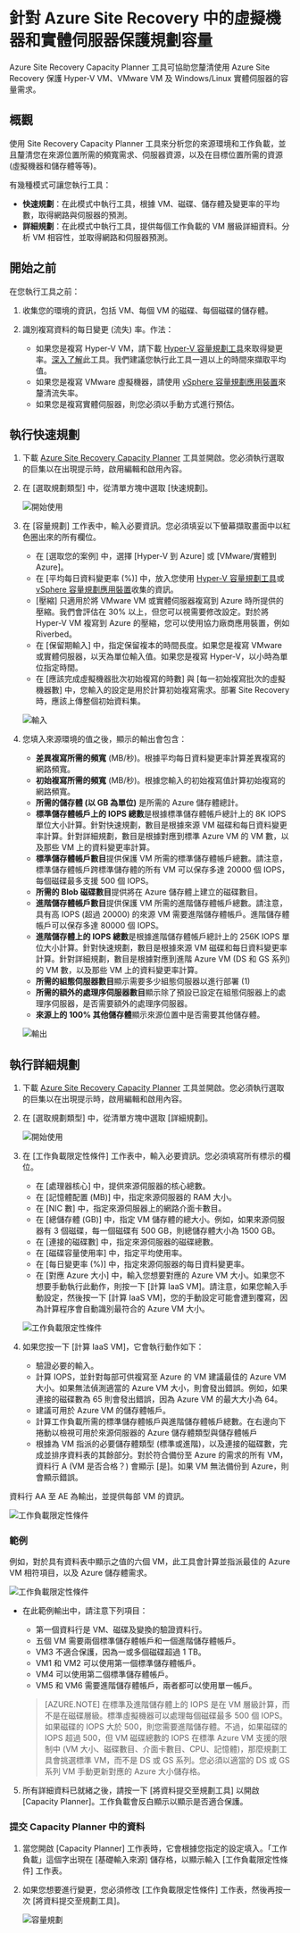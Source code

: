 <properties
	pageTitle="針對 Azure Site Recovery 中的虛擬機器和實體伺服器保護規劃容量 | Microsoft Azure"
	description="Azure Site Recovery 可將內部部署上虛擬機器和實體伺服器的複寫、容錯移轉及復原協調至 Azure 或次要內部部署站台。" 
	services="site-recovery" 
	documentationCenter="" 
	authors="rayne-wiselman" 
	manager="jwhit" 
	editor=""/>

<tags 
	ms.service="site-recovery" 
	ms.devlang="na"
	ms.topic="article"
	ms.tgt_pltfrm="na"
	ms.workload="storage-backup-recovery" 
	ms.date="07/12/2016" 
	ms.author="raynew"/>

# 針對 Azure Site Recovery 中的虛擬機器和實體伺服器保護規劃容量

Azure Site Recovery Capacity Planner 工具可協助您釐清使用 Azure Site Recovery 保護 Hyper-V VM、VMware VM 及 Windows/Linux 實體伺服器的容量需求。


## 概觀

使用 Site Recovery Capacity Planner 工具來分析您的來源環境和工作負載，並且釐清您在來源位置所需的頻寬需求、伺服器資源，以及在目標位置所需的資源 (虛擬機器和儲存體等等)。

有幾種模式可讓您執行工具：

- **快速規劃**：在此模式中執行工具，根據 VM、磁碟、儲存體及變更率的平均數，取得網路與伺服器的預測。
- **詳細規劃**：在此模式中執行工具，提供每個工作負載的 VM 層級詳細資料。分析 VM 相容性，並取得網路和伺服器預測。

## 開始之前

在您執行工具之前：

1. 收集您的環境的資訊，包括 VM、每個 VM 的磁碟、每個磁碟的儲存體。
2. 識別複寫資料的每日變更 (流失) 率。作法：

	- 如果您是複寫 Hyper-V VM，請下載 [Hyper-V 容量規劃工具](https://www.microsoft.com/download/details.aspx?id=39057)來取得變更率。[深入了解](site-recovery-capacity-planning-for-hyper-v-replication.md)此工具。我們建議您執行此工具一週以上的時間來擷取平均值。
	- 如果您是複寫 VMware 虛擬機器，請使用 [vSphere 容量規劃應用裝置](https://labs.vmware.com/flings/vsphere-replication-capacity-planning-appliance)來釐清流失率。
	- 如果您是複寫實體伺服器，則您必須以手動方式進行預估。

## 執行快速規劃
1.	下載 [Azure Site Recovery Capacity Planner](http://aka.ms/asr-capacity-planner-excel) 工具並開啟。您必須執行選取的巨集以在出現提示時，啟用編輯和啟用內容。
2.	在 [選取規劃類型] 中，從清單方塊中選取 [快速規劃]。

	![開始使用](./media/site-recovery-capacity-planner/getting-started.png)

3.	在 [容量規劃] 工作表中，輸入必要資訊。您必須填妥以下螢幕擷取畫面中以紅色圈出來的所有欄位。

	- 在 [選取您的案例] 中，選擇 [Hyper-V 到 Azure] 或 [VMware/實體到 Azure]。
	- 在 [平均每日資料變更率 (%)] 中，放入您使用 [Hyper-V 容量規劃工具](site-recovery-capacity-planning-for-hyper-v-replication.md)或 [vSphere 容量規劃應用裝置](https://labs.vmware.com/flings/vsphere-replication-capacity-planning-appliance)收集的資訊。
	- [壓縮] 只適用於將 VMware VM 或實體伺服器複寫到 Azure 時所提供的壓縮。我們會評估在 30% 以上，但您可以視需要修改設定。對於將 Hyper-V VM 複寫到 Azure 的壓縮，您可以使用協力廠商應用裝置，例如 Riverbed。
	-  在 [保留期輸入] 中，指定保留複本的時間長度。如果您是複寫 VMware 或實體伺服器，以天為單位輸入值。如果您是複寫 Hyper-V，以小時為單位指定時間。
	-  在 [應該完成虛擬機器批次初始複寫的時數] 與 [每一初始複寫批次的虛擬機器數] 中，您輸入的設定是用於計算初始複寫需求。部署 Site Recovery 時，應該上傳整個初始資料集。

	![輸入](./media/site-recovery-capacity-planner/inputs.png)

2.	您填入來源環境的值之後，顯示的輸出會包含：

	- **差異複寫所需的頻寬** (MB/秒)。根據平均每日資料變更率計算差異複寫的網路頻寬。
	- **初始複寫所需的頻寬** (MB/秒)。根據您輸入的初始複寫值計算初始複寫的網路頻寬。
	- **所需的儲存體 (以 GB 為單位)** 是所需的 Azure 儲存體總計。
	- **標準儲存體帳戶上的 IOPS 總數**是根據標準儲存體帳戶總計上的 8K IOPS 單位大小計算。針對快速規劃，數目是根據來源 VM 磁碟和每日資料變更率計算。針對詳細規劃，數目是根據對應到標準 Azure VM 的 VM 數，以及那些 VM 上的資料變更率計算。
	- **標準儲存體帳戶數目**提供保護 VM 所需的標準儲存體帳戶總數。請注意，標準儲存體帳戶跨標準儲存體的所有 VM 可以保存多達 20000 個 IOPS，每個磁碟最多支援 500 個 IOPS。
	- **所需的 Blob 磁碟數目**提供將在 Azure 儲存體上建立的磁碟數目。
	- **進階儲存體帳戶數目**提供保護 VM 所需的進階儲存體帳戶總數。請注意，具有高 IOPS (超過 20000) 的來源 VM 需要進階儲存體帳戶。進階儲存體帳戶可以保存多達 80000 個 IOPS。
	- **進階儲存體上的 IOPS 總數**是根據進階儲存體帳戶總計上的 256K IOPS 單位大小計算。針對快速規劃，數目是根據來源 VM 磁碟和每日資料變更率計算。針對詳細規劃，數目是根據對應到進階 Azure VM (DS 和 GS 系列) 的 VM 數，以及那些 VM 上的資料變更率計算。
	- **所需的組態伺服器數目**顯示需要多少組態伺服器以進行部署 (1)
	- **所需的額外的處理序伺服器數目**顯示除了預設已設定在組態伺服器上的處理序伺服器，是否需要額外的處理序伺服器。
	- **來源上的 100% 其他儲存體**顯示來源位置中是否需要其他儲存體。
			
	![輸出](./media/site-recovery-capacity-planner/output.png)
 
## 執行詳細規劃


1.	下載 [Azure Site Recovery Capacity Planner](http://aka.ms/asr-capacity-planner-excel) 工具並開啟。您必須執行選取的巨集以在出現提示時，啟用編輯和啟用內容。
2.	在 [選取規劃類型] 中，從清單方塊中選取 [詳細規劃]。

	![開始使用](./media/site-recovery-capacity-planner/getting-started-2.png)

3.	在 [工作負載限定性條件] 工作表中，輸入必要資訊。您必須填寫所有標示的欄位。

	- 在 [處理器核心] 中，提供來源伺服器的核心總數。
	- 在 [記憶體配置 (MB)] 中，指定來源伺服器的 RAM 大小。
	- 在 [NIC 數] 中，指定來源伺服器上的網路介面卡數目。
	-  在 [總儲存體 (GB)] 中，指定 VM 儲存體的總大小。例如，如果來源伺服器有 3 個磁碟，每一個磁碟有 500 GB，則總儲存體大小為 1500 GB。
	-  在 [連接的磁碟數] 中，指定來源伺服器的磁碟總數。
	-  在 [磁碟容量使用率] 中，指定平均使用率。
	-  在 [每日變更率 (%)] 中，指定來源伺服器的每日資料變更率。
	-  在 [對應 Azure 大小] 中，輸入您想要對應的 Azure VM 大小。如果您不想要手動執行此動作，則按一下 [計算 IaaS VM]。請注意，如果您輸入手動設定，然後按一下 [計算 IaaS VM]，您的手動設定可能會遭到覆寫，因為計算程序會自動識別最符合的 Azure VM 大小。

	![工作負載限定性條件](./media/site-recovery-capacity-planner/workload-qualification.png)

4.	如果您按一下 [計算 IaaS VM]，它會執行動作如下：

	- 驗證必要的輸入。
	- 計算 IOPS，並針對每部可供複寫至 Azure 的 VM 建議最佳的 Azure VM 大小。如果無法偵測適當的 Azure VM 大小，則會發出錯誤。例如，如果連接的磁碟數為 65 則會發出錯誤，因為 Azure VM 的最大大小為 64。
	- 建議可用於 Azure VM 的儲存體帳戶。
	- 計算工作負載所需的標準儲存體帳戶與進階儲存體帳戶總數。在右邊向下捲動以檢視可用於來源伺服器的 Azure 儲存體類型與儲存體帳戶
	- 根據為 VM 指派的必要儲存體類型 (標準或進階)，以及連接的磁碟數，完成並排序資料表的其餘部分。對於符合備份至 Azure 的需求的所有 VM，資料行 A (VM 是否合格？) 會顯示 [是]。如果 VM 無法備份到 Azure，則會顯示錯誤。

資料行 AA 至 AE 為輸出，並提供每部 VM 的資訊。

![工作負載限定性條件](./media/site-recovery-capacity-planner/workload-qualification-2.png)


### 範例
例如，對於具有資料表中顯示之值的六個 VM，此工具會計算並指派最佳的 Azure VM 相符項目，以及 Azure 儲存體需求。

![工作負載限定性條件](./media/site-recovery-capacity-planner/workload-qualification-3.png)

- 在此範例輸出中，請注意下列項目：
	
	- 第一個資料行是 VM、磁碟及變換的驗證資料行。
	- 五個 VM 需要兩個標準儲存體帳戶和一個進階儲存體帳戶。
	-  VM3 不適合保護，因為一或多個磁碟超過 1 TB。
	-  VM1 和 VM2 可以使用第一個標準儲存體帳戶。
	-  VM4 可以使用第二個標準儲存體帳戶。
	-  VM5 和 VM6 需要進階儲存體帳戶，兩者都可以使用單一帳戶。

	>[AZURE.NOTE]  在標準及進階儲存體上的 IOPS 是在 VM 層級計算，而不是在磁碟層級。標準虛擬機器可以處理每個磁碟最多 500 個 IOPS。如果磁碟的 IOPS 大於 500，則您需要進階儲存體。不過，如果磁碟的 IOPS 超過 500，但 VM 磁碟總數的 IOPS 在標準 Azure VM 支援的限制中 (VM 大小、磁碟數目、介面卡數目、CPU、記憶體)，那麼規劃工具會挑選標準 VM，而不是 DS 或 GS 系列。您必須以適當的 DS 或 GS 系列 VM 手動更新對應的 Azure 大小儲存格。

5. 所有詳細資料已就緒之後，請按一下 [將資料提交至規劃工具] 以開啟 [Capacity Planner]。工作負載會反白顯示以顯示是否適合保護。


### 提交 Capacity Planner 中的資料

1.	當您開啟 [Capacity Planner] 工作表時，它會根據您指定的設定填入。「工作負載」這個字出現在 [基礎輸入來源] 儲存格，以顯示輸入 [工作負載限定性條件] 工作表。
2.	如果您想要進行變更，您必須修改 [工作負載限定性條件] 工作表，然後再按一次 [將資料提交至規劃工具]。

	![容量規劃](./media/site-recovery-capacity-planner/capacity-planner.png)

<!---HONumber=AcomDC_0720_2016-->